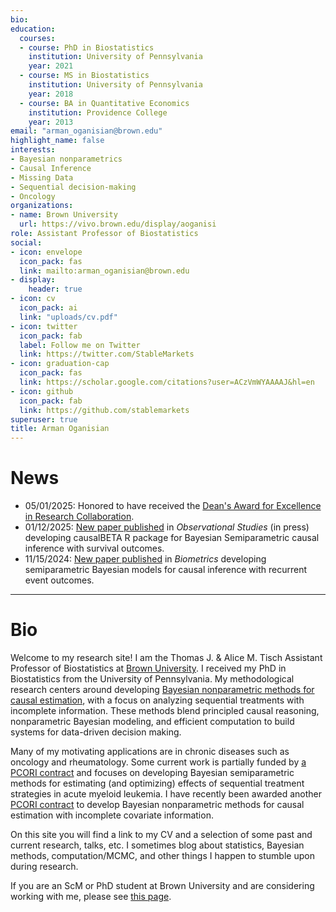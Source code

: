 ```yaml
---
bio: 
education:
  courses:
  - course: PhD in Biostatistics
    institution: University of Pennsylvania
    year: 2021
  - course: MS in Biostatistics
    institution: University of Pennsylvania
    year: 2018
  - course: BA in Quantitative Economics
    institution: Providence College
    year: 2013
email: "arman_oganisian@brown.edu"
highlight_name: false
interests:
- Bayesian nonparametrics
- Causal Inference
- Missing Data
- Sequential decision-making
- Oncology
organizations:
- name: Brown University
  url: https://vivo.brown.edu/display/aoganisi
role: Assistant Professor of Biostatistics
social:
- icon: envelope
  icon_pack: fas
  link: mailto:arman_oganisian@brown.edu
- display:
    header: true
- icon: cv
  icon_pack: ai
  link: "uploads/cv.pdf"
- icon: twitter
  icon_pack: fab
  label: Follow me on Twitter
  link: https://twitter.com/StableMarkets
- icon: graduation-cap
  icon_pack: fas
  link: https://scholar.google.com/citations?user=ACzVmWYAAAAJ&hl=en
- icon: github
  icon_pack: fab
  link: https://github.com/stablemarkets
superuser: true
title: Arman Oganisian
---
```


# News
 - 05/01/2025: Honored to have received the [Dean's Award for Excellence in Research Collaboration](https://dean.sph.brown.edu/news/2025-04-04/2025-winners).
 - 01/12/2025: [New paper published](https://arxiv.org/abs/2310.12358) in *Observational Studies* (in press) developing causalBETA R package for Bayesian Semiparametric causal inference with survival outcomes.
 - 11/15/2024: [New paper published](https://academic.oup.com/biometrics/article/80/4/ujae145/7914699) in *Biometrics* developing semiparametric Bayesian models for causal inference with recurrent event outcomes.
---

# Bio
Welcome to my research site! I am the Thomas J. \& Alice M. Tisch Assistant Professor of Biostatistics at [Brown University](https://www.brown.edu/academics/public-health/biostats/home). I received my PhD in Biostatistics from the University of Pennsylvania. My methodological research centers around developing [Bayesian nonparametric methods for causal estimation](https://onlinelibrary.wiley.com/doi/full/10.1002/sim.8761), with a focus on analyzing sequential treatments with incomplete information. These methods blend principled causal reasoning, nonparametric Bayesian modeling, and efficient computation to build systems for data-driven decision making.

Many of my motivating applications are in chronic diseases such as oncology and rheumatology. Some current work is partially funded by [a PCORI contract](https://www.pcori.org/research-results/2022/statistical-methods-optimizing-dynamic-patient-level-treatment-and-monitoring-strategies) and focuses on developing Bayesian semiparametric methods for estimating (and optimizing) effects of sequential treatment strategies in acute myeloid leukemia. I have recently been awarded another [PCORI contract](https://www.pcori.org/research-results/2023/bayesian-machine-learning-causal-inference-electronic-health-record-data-missing-covariates) to develop Bayesian nonparametric methods for causal estimation with incomplete covariate information.

On this site you will find a link to my CV and a selection of some past and current research, talks, etc. I sometimes blog about statistics, Bayesian methods, computation/MCMC, and other things I happen to stumble upon during research.

If you are an ScM or PhD student at Brown University and are considering working with me, please see [this page](https://stablemarkets.netlify.app/post/post7/advising/).
